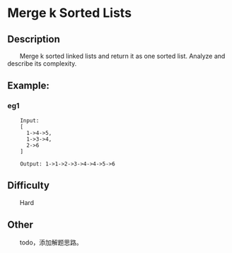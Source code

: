 # Merge k Sorted Lists

## Description

&emsp;&emsp;Merge k sorted linked lists and return it as one sorted list. Analyze and describe its complexity.
            
## Example:

### eg1

``` 
    Input:
    [
      1->4->5,
      1->3->4,
      2->6
    ]
    
    Output: 1->1->2->3->4->4->5->6
```

## Difficulty

&emsp;&emsp;Hard

## Other

&emsp;&emsp;todo，添加解题思路。